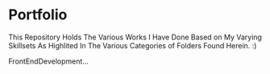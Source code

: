 # Portfolio
This Repository Holds The Various Works I Have Done Based on My Varying Skillsets As Highlited In The Various Categories of Folders Found Herein. :)

FrontEndDevelopment...
